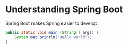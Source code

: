 # Understanding Spring Boot

Spring Boot makes Spring easier to develop.

```java
public static void main (String[] args) {
    System.out.println("Hello world");
}
```



